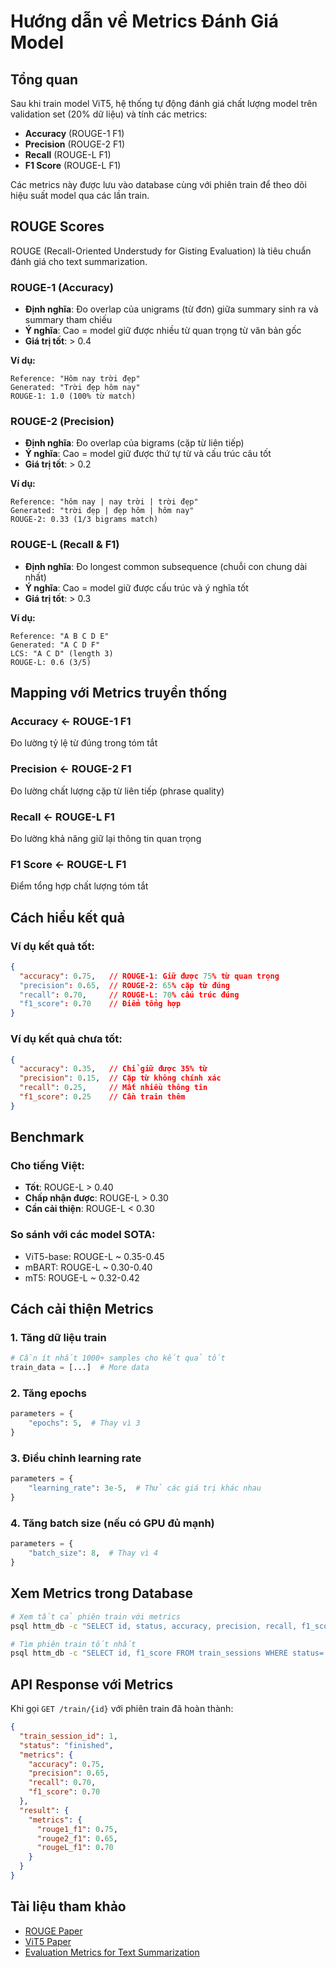 # Hướng dẫn về Metrics Đánh Giá Model

## Tổng quan

Sau khi train model ViT5, hệ thống tự động đánh giá chất lượng model trên validation set (20% dữ liệu) và tính các metrics:

- **Accuracy** (ROUGE-1 F1)
- **Precision** (ROUGE-2 F1)
- **Recall** (ROUGE-L F1)
- **F1 Score** (ROUGE-L F1)

Các metrics này được lưu vào database cùng với phiên train để theo dõi hiệu suất model qua các lần train.

## ROUGE Scores

ROUGE (Recall-Oriented Understudy for Gisting Evaluation) là tiêu chuẩn đánh giá cho text summarization.

### ROUGE-1 (Accuracy)
- **Định nghĩa**: Đo overlap của unigrams (từ đơn) giữa summary sinh ra và summary tham chiếu
- **Ý nghĩa**: Cao = model giữ được nhiều từ quan trọng từ văn bản gốc
- **Giá trị tốt**: > 0.4

**Ví dụ:**
```
Reference: "Hôm nay trời đẹp"
Generated: "Trời đẹp hôm nay"
ROUGE-1: 1.0 (100% từ match)
```

### ROUGE-2 (Precision)
- **Định nghĩa**: Đo overlap của bigrams (cặp từ liên tiếp)
- **Ý nghĩa**: Cao = model giữ được thứ tự từ và cấu trúc câu tốt
- **Giá trị tốt**: > 0.2

**Ví dụ:**
```
Reference: "hôm nay | nay trời | trời đẹp"
Generated: "trời đẹp | đẹp hôm | hôm nay"
ROUGE-2: 0.33 (1/3 bigrams match)
```

### ROUGE-L (Recall & F1)
- **Định nghĩa**: Đo longest common subsequence (chuỗi con chung dài nhất)
- **Ý nghĩa**: Cao = model giữ được cấu trúc và ý nghĩa tốt
- **Giá trị tốt**: > 0.3

**Ví dụ:**
```
Reference: "A B C D E"
Generated: "A C D F"
LCS: "A C D" (length 3)
ROUGE-L: 0.6 (3/5)
```

## Mapping với Metrics truyền thống

### Accuracy ← ROUGE-1 F1
Đo lường tỷ lệ từ đúng trong tóm tắt

### Precision ← ROUGE-2 F1
Đo lường chất lượng cặp từ liên tiếp (phrase quality)

### Recall ← ROUGE-L F1
Đo lường khả năng giữ lại thông tin quan trọng

### F1 Score ← ROUGE-L F1
Điểm tổng hợp chất lượng tóm tắt

## Cách hiểu kết quả

### Ví dụ kết quả tốt:
```json
{
  "accuracy": 0.75,   // ROUGE-1: Giữ được 75% từ quan trọng
  "precision": 0.65,  // ROUGE-2: 65% cặp từ đúng
  "recall": 0.70,     // ROUGE-L: 70% cấu trúc đúng
  "f1_score": 0.70    // Điểm tổng hợp
}
```

### Ví dụ kết quả chưa tốt:
```json
{
  "accuracy": 0.35,   // Chỉ giữ được 35% từ
  "precision": 0.15,  // Cặp từ không chính xác
  "recall": 0.25,     // Mất nhiều thông tin
  "f1_score": 0.25    // Cần train thêm
}
```

## Benchmark

### Cho tiếng Việt:
- **Tốt**: ROUGE-L > 0.40
- **Chấp nhận được**: ROUGE-L > 0.30
- **Cần cải thiện**: ROUGE-L < 0.30

### So sánh với các model SOTA:
- ViT5-base: ROUGE-L ~ 0.35-0.45
- mBART: ROUGE-L ~ 0.30-0.40
- mT5: ROUGE-L ~ 0.32-0.42

## Cách cải thiện Metrics

### 1. Tăng dữ liệu train
```python
# Cần ít nhất 1000+ samples cho kết quả tốt
train_data = [...]  # More data
```

### 2. Tăng epochs
```python
parameters = {
    "epochs": 5,  # Thay vì 3
}
```

### 3. Điều chỉnh learning rate
```python
parameters = {
    "learning_rate": 3e-5,  # Thử các giá trị khác nhau
}
```

### 4. Tăng batch size (nếu có GPU đủ mạnh)
```python
parameters = {
    "batch_size": 8,  # Thay vì 4
}
```

## Xem Metrics trong Database

```bash
# Xem tất cả phiên train với metrics
psql httm_db -c "SELECT id, status, accuracy, precision, recall, f1_score FROM train_sessions ORDER BY id DESC LIMIT 10;"
```

```bash
# Tìm phiên train tốt nhất
psql httm_db -c "SELECT id, f1_score FROM train_sessions WHERE status='finished' ORDER BY f1_score DESC LIMIT 5;"
```

## API Response với Metrics

Khi gọi `GET /train/{id}` với phiên train đã hoàn thành:

```json
{
  "train_session_id": 1,
  "status": "finished",
  "metrics": {
    "accuracy": 0.75,
    "precision": 0.65,
    "recall": 0.70,
    "f1_score": 0.70
  },
  "result": {
    "metrics": {
      "rouge1_f1": 0.75,
      "rouge2_f1": 0.65,
      "rougeL_f1": 0.70
    }
  }
}
```

## Tài liệu tham khảo

- [ROUGE Paper](https://aclanthology.org/W04-1013/)
- [ViT5 Paper](https://arxiv.org/abs/2205.03457)
- [Evaluation Metrics for Text Summarization](https://arxiv.org/abs/2004.14373)
